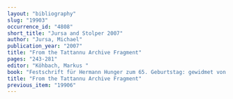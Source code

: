 ```yaml
---
layout: "bibliography"
slug: "19903"
occurrence_id: "4808"
short_title: "Jursa and Stolper 2007"
author: "Jursa, Michael"
publication_year: "2007"
title: "From the Tattannu Archive Fragment"
pages: "243-281"
editor: "Köhbach, Markus "
book: "Festschrift für Hermann Hunger zum 65. Geburtstag: gewidmet von seinen Freunden, Kollegen und Schülern, WZKM 97 (Wien)"
title: "From the Tattannu Archive Fragment"
previous_item: "19906"
---
```

